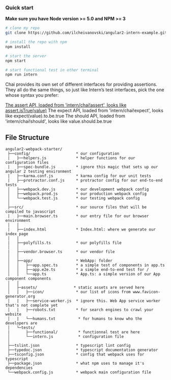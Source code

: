 ### Quick start
**Make sure you have Node version >= 5.0 and NPM >= 3**

```bash
# clone my repo
git clone https://github.com/ilcheivanovski/angular2-intern-example.git

# install the repo with npm
npm install

# start the server
npm start

# start functional test in other terminal
npm run intern
```

Chai provides its own set of different interfaces for providing assertions. They all do the same things, so just like Intern’s test interfaces, pick the one whose syntax you prefer:

<a href="http://chaijs.com/guide/styles/#assert">The assert API, loaded from 'intern/chai!assert', looks like assert.isTrue(value)</a>
The expect API, loaded from 'intern/chai!expect', looks like expect(value).to.be.true
The should API, loaded from 'intern/chai!should', looks like value.should.be.true



## File Structure

```
angular2-webpack-starter/
 ├──config/                    * our configuration
 |   ├──helpers.js             * helper functions for our configuration files
 |   ├──spec-bundle.js         * ignore this magic that sets up our angular 2 testing environment
 |   ├──karma.conf.js          * karma config for our unit tests
 |   ├──protractor.conf.js     * protractor config for our end-to-end tests
 │   ├──webpack.dev.js         * our development webpack config
 │   ├──webpack.prod.js        * our production webpack config
 │   └──webpack.test.js        * our testing webpack config
 │
 ├──src/                       * our source files that will be compiled to javascript
 |   ├──main.browser.ts        * our entry file for our browser environment
 │   │
 |   ├──index.html             * Index.html: where we generate our index page
 │   │
 |   ├──polyfills.ts           * our polyfills file
 │   │
 |   ├──vendor.browser.ts      * our vendor file
 │   │
 │   ├──app/                   * WebApp: folder
 │   │   ├──app.spec.ts        * a simple test of components in app.ts
 │   │   ├──app.e2e.ts         * a simple end-to-end test for /
 │   │   └──app.ts             * App.ts: a simple version of our App component components
 │   │
 │   ├─assets/                * static assets are served here
 │   |   ├──icon/              * our list of icons from www.favicon-generator.org
 │   |   ├──service-worker.js  * ignore this. Web App service worker that's not complete yet
 │   |   ├──robots.txt         * for search engines to crawl your website
 │   |   └──humans.txt          * for humans to know who the developers are
 │   └─tests/
 |       ├──functional/         * functionnal test are here
 │       └──intern.js           * configuration file
 │
 ├──tslint.json                * typescript lint config
 ├──typedoc.json               * typescript documentation generator
 ├──tsconfig.json              * config that webpack uses for typescript
 ├──package.json               * what npm uses to manage it's dependencies
 └──webpack.config.js          * webpack main configuration file

```
